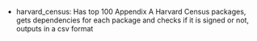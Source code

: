 * harvard_census:
  Has top 100 Appendix A Harvard Census packages, gets dependencies for each package and checks if it is signed or not, outputs in a csv format
